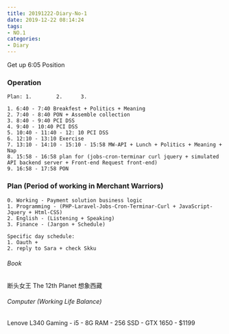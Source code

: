 ```yaml
---
title: 20191222-Diary-No-1
date: 2019-12-22 08:14:24
tags:
- NO.1
categories:
- Diary
---
```

Get up 6:05 Position 

### Operation

	Plan: 1.		2.		3.		

	1. 6:40 - 7:40 Breakfest + Politics + Meaning
	2. 7:40 - 8:40 PON + Assemble collection 
	3. 8:40 - 9:40 PCI DSS
	4. 9:40 - 10:40 PCI DSS
	5. 10:40 - 11:40 - 12: 10 PCI DSS
	6. 12:10 - 13:10 Exercise
	7. 13:10 - 14:10 - 15:10 - 15:58 MW-API + Lunch + Politics + Meaning + Nap
	8. 15:58 - 16:58 plan for (jobs-cron-terminar curl jquery + simulated API backend server + Front-end Request front-end)
	9. 16:58 - 17:58 PON
	


### Plan (Period of working in Merchant Warriors)
	0. Working - Payment solution business logic
	1. Programming - (PHP-Laravel-Jobs-Cron-Terminar-Curl + JavaScript-Jquery + Html-CSS)
	2. English - (Listening + Speaking) 
	3. Finance - (Jargon + Schedule)

	Specific day schedule: 
	1. Oauth + 
	2. reply to Sara + check Skku


###### Book	
断头女王
The 12th Planet
想象西藏

###### Computer (Working Life Balance) 
Lenove L340 Gaming - i5 - 8G RAM - 256 SSD - GTX 1650 - $1199  


